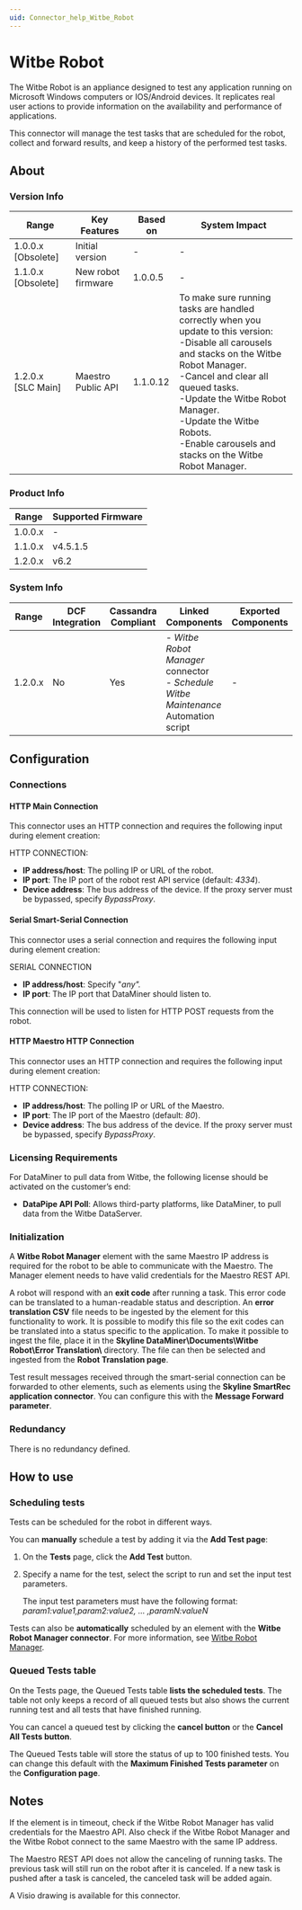 ```yaml
---
uid: Connector_help_Witbe_Robot
---
```


# Witbe Robot

The Witbe Robot is an appliance designed to test any application running on Microsoft Windows computers or IOS/Android devices. It replicates real user actions to provide information on the availability and performance of applications.

This connector will manage the test tasks that are scheduled for the robot, collect and forward results, and keep a history of the performed test tasks.

## About

### Version Info

| Range | Key Features | Based on | System Impact |
|--|--|--|--|
| 1.0.0.x [Obsolete] | Initial version | - | - |
| 1.1.0.x [Obsolete] | New robot firmware | 1.0.0.5 | - |
| 1.2.0.x [SLC Main] | Maestro Public API | 1.1.0.12 | To make sure running tasks are handled correctly when you update to this version:<br>-Disable all carousels and stacks on the Witbe Robot Manager.<br>-Cancel and clear all queued tasks.<br>-Update the Witbe Robot Manager.<br>-Update the Witbe Robots.<br>-Enable carousels and stacks on the Witbe Robot Manager. |

### Product Info

| Range     | Supported Firmware     |
|-----------|------------------------|
| 1.0.0.x   | -                      |
| 1.1.0.x   | v4.5.1.5               |
| 1.2.0.x   | v6.2                   |

### System Info

| Range | DCF Integration | Cassandra Compliant | Linked Components | Exported Components |
|--|--|--|--|--|
| 1.2.0.x | No | Yes | - *Witbe Robot Manager* connector <br>- *Schedule Witbe Maintenance* Automation script | - |

## Configuration

### Connections

#### HTTP Main Connection

This connector uses an HTTP connection and requires the following input during element creation:

HTTP CONNECTION:

- **IP address/host**: The polling IP or URL of the robot.
- **IP port**: The IP port of the robot rest API service (default: *4334*).
- **Device address**: The bus address of the device. If the proxy server must be bypassed, specify *BypassProxy*.

#### Serial Smart-Serial Connection

This connector uses a serial connection and requires the following input during element creation:

SERIAL CONNECTION

- **IP address/host**: Specify "*any".*
- **IP port**: The IP port that DataMiner should listen to.

This connection will be used to listen for HTTP POST requests from the robot.

#### HTTP Maestro HTTP Connection

This connector uses an HTTP connection and requires the following input during element creation:

HTTP CONNECTION:

- **IP address/host**: The polling IP or URL of the Maestro.
- **IP port**: The IP port of the Maestro (default: *80*).
- **Device address**: The bus address of the device. If the proxy server must be bypassed, specify *BypassProxy*.

### Licensing Requirements

For DataMiner to pull data from Witbe, the following license should be activated on the customer’s end:
- **DataPipe API Poll**: Allows third-party platforms, like DataMiner, to pull data from the Witbe DataServer.


### Initialization

A **Witbe Robot Manager** element with the same Maestro IP address is required for the robot to be able to communicate with the Maestro. The Manager element needs to have valid credentials for the Maestro REST API.

A robot will respond with an **exit code** after running a task. This error code can be translated to a human-readable status and description. An **error translation CSV** file needs to be ingested by the element for this functionality to work. It is possible to modify this file so the exit codes can be translated into a status specific to the application. To make it possible to ingest the file, place it in the **Skyline DataMiner\Documents\Witbe Robot\Error Translation\\** directory. The file can then be selected and ingested from the **Robot Translation page**.

Test result messages received through the smart-serial connection can be forwarded to other elements, such as elements using the **Skyline SmartRec application connector**. You can configure this with the **Message Forward parameter**.

### Redundancy

There is no redundancy defined.

## How to use

### Scheduling tests

Tests can be scheduled for the robot in different ways.

You can **manually** schedule a test by adding it via the **Add Test page**:

1. On the **Tests** page, click the **Add Test** button.

1. Specify a name for the test, select the script to run and set the input test parameters.

   The input test parameters must have the following format: *param1:value1,param2:value2, ... ,paramN:valueN*

Tests can also be **automatically** scheduled by an element with the **Witbe Robot Manager connector**. For more information, see [Witbe Robot Manager](xref:Connector_help_Witbe_Robot_Manager).

### Queued Tests table

On the Tests page, the Queued Tests table **lists the scheduled tests**. The table not only keeps a record of all queued tests but also shows the current running test and all tests that have finished running.

You can cancel a queued test by clicking the **cancel button** or the **Cancel All Tests button**.

The Queued Tests table will store the status of up to 100 finished tests. You can change this default with the **Maximum Finished Tests parameter** on the **Configuration page**.

## Notes

If the element is in timeout, check if the Witbe Robot Manager has valid credentials for the Maestro API. Also check if the Witbe Robot Manager and the Witbe Robot connect to the same Maestro with the same IP address.

The Maestro REST API does not allow the canceling of running tasks. The previous task will still run on the robot after it is canceled. If a new task is pushed after a task is canceled, the canceled task will be added again.

A Visio drawing is available for this connector.
